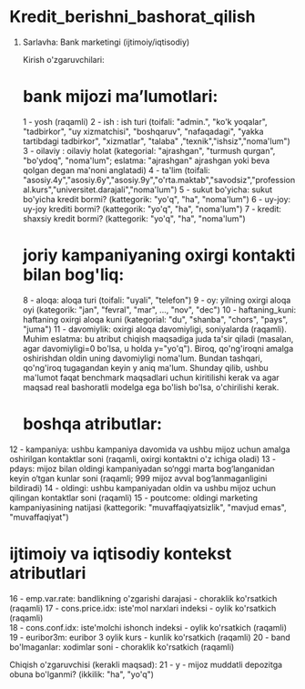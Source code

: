 # Kredit_berishni_bashorat_qilish

1. Sarlavha: Bank marketingi (ijtimoiy/iqtisodiy)
   


   Kirish o'zgaruvchilari:
   # bank mijozi maʼlumotlari:
   1 - yosh (raqamli)
   2 - ish : ish turi (toifali: "admin.", "ko'k yoqalar", "tadbirkor", "uy xizmatchisi", "boshqaruv", "nafaqadagi", "yakka tartibdagi tadbirkor", "xizmatlar", "talaba" ,"texnik","ishsiz","noma'lum")
   3 - oilaviy : oilaviy holat (kategorial: "ajrashgan", "turmush qurgan", "bo'ydoq", "noma'lum"; eslatma: "ajrashgan" ajrashgan yoki beva qolgan degan ma'noni anglatadi)
   4 - ta'lim (toifali: "asosiy.4y","asosiy.6y","asosiy.9y","o'rta.maktab","savodsiz","professional.kurs","universitet.darajali","noma'lum")
   5 - sukut bo'yicha: sukut bo'yicha kredit bormi? (kattegorik: "yo'q", "ha", "noma'lum")
   6 - uy-joy: uy-joy krediti bormi? (kattegorik: "yo'q", "ha", "noma'lum")
   7 - kredit: shaxsiy kredit bormi? (kattegorik: "yo'q", "ha", "noma'lum")
   # joriy kampaniyaning oxirgi kontakti bilan bog'liq:
   8 - aloqa: aloqa turi (toifali: "uyali", "telefon") 
   9 - oy: yilning oxirgi aloqa oyi (kategorik: "jan", "fevral", "mar", ..., "nov", "dec")
  10 - haftaning_kuni: haftaning oxirgi aloqa kuni (kategorial: "du", "shanba", "chors", "pays", "juma")
  11 - davomiylik: oxirgi aloqa davomiyligi, soniyalarda (raqamli). Muhim eslatma: bu atribut chiqish maqsadiga juda ta'sir qiladi (masalan, agar davomiyligi=0 bo'lsa, u holda y="yo'q"). Biroq, qo'ng'iroqni amalga oshirishdan oldin uning davomiyligi noma'lum. Bundan tashqari, qo'ng'iroq tugagandan keyin y aniq ma'lum. Shunday qilib, ushbu ma'lumot faqat benchmark maqsadlari uchun kiritilishi kerak va agar maqsad real bashoratli modelga ega bo'lish bo'lsa, o'chirilishi kerak.
   # boshqa atributlar:
  12 - kampaniya: ushbu kampaniya davomida va ushbu mijoz uchun amalga oshirilgan kontaktlar soni (raqamli, oxirgi kontaktni o'z ichiga oladi)
  13 - pdays: mijoz bilan oldingi kampaniyadan so‘nggi marta bog‘langanidan keyin o‘tgan kunlar soni (raqamli; 999 mijoz avval bog‘lanmaganligini bildiradi)
  14 - oldingi: ushbu kampaniyadan oldin va ushbu mijoz uchun qilingan kontaktlar soni (raqamli)
  15 - poutcome: oldingi marketing kampaniyasining natijasi (kattegorik: "muvaffaqiyatsizlik", "mavjud emas", "muvaffaqiyat")
   # ijtimoiy va iqtisodiy kontekst atributlari
  16 - emp.var.rate: bandlikning o'zgarishi darajasi - choraklik ko'rsatkich (raqamli)
  17 - cons.price.idx: iste'mol narxlari indeksi - oylik ko'rsatkich (raqamli)     
  18 - cons.conf.idx: iste'molchi ishonch indeksi - oylik ko'rsatkich (raqamli)     
  19 - euribor3m: euribor 3 oylik kurs - kunlik ko'rsatkich (raqamli)
  20 - band bo'lmaganlar: xodimlar soni - choraklik ko'rsatkich (raqamli)

  Chiqish o'zgaruvchisi (kerakli maqsad):
  21 - y - mijoz muddatli depozitga obuna bo'lganmi? (ikkilik: "ha", "yo'q")
